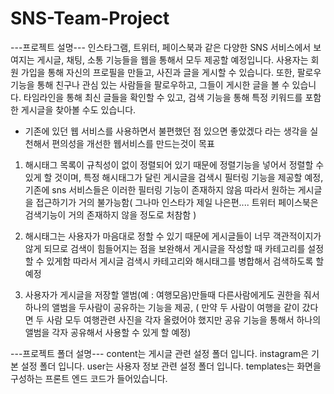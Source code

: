 # SNS-Team-Project

---프로젝트 설명---
인스타그램, 트위터, 페이스북과 같은 다양한 SNS 서비스에서 보여지는 게시글, 채팅, 소통 기능들을 웹을 통해서 모두 제공할 예정입니다.
사용자는 회원 가입을 통해 자신의 프로필을 만들고, 사진과 글을 게시할 수 있습니다. 또한, 팔로우 기능을 통해 친구나 관심 있는 사람들을 팔로우하고, 그들이 게시한 글을 볼 수 있습니다. 타임라인을 통해 최신 글들을 확인할 수 있고, 검색 기능을 통해 특정 키워드를 포함한 게시글을 찾아볼 수도 있습니다.

+ 기존에 있던 웹 서비스를 사용하면서 불편했던 점 있으면 좋았겠다 라는 생각을 실천해서 편의성을 개선한 웹서비스를 만드는것이 목표 

1. 해시태그 목록이 규칙성이 없이 정렬되어 있기 때문에 정렬기능을 넣어서 정렬할 수 있게 할 것이며, 특정 해시태그가 달린 게시글을 검색시 필터링 기능을 제공할 예정, 기존에 sns 서비스들은 이러한 필터링 기능이 존재하지 않음 따라서 원하는 게시글을 접근하기가 거의 불가능함( 그나마 인스타가 제일 나은편.... 트위터 페이스북은 검색기능이 거의 존재하지 않을 정도로 처참함 )

2. 해시태그는 사용자가 마음대로 정할 수 있기 때문에 게시글들이 너무 객관적이지가 않게 되므로 검색이 힘들어지는 점을 보완해서 게시글을 작성할 때 카테고리를 설정할 수 있게함 따라서 게시글 검색시 카테고리와 해시태그를 병합해서 검색하도록 할 예정 

3. 사용자가 게시글을 저장할 앨범(예 : 여행모음)만들때 다른사람에게도 권한을 줘서 하나의 앨범을 두사람이 공유하는 기능을 제공, ( 만약 두 사람이 여행을 같이 갔다면 두 사람 모두 여행관련 사진을 각자 올렸어야 했지만 공유 기능을 통해서 하나의 앨범을 각자 공유해서 사용할 수 있게 할 예정)


---프로젝트 폴더 설명---
content는 게시글 관련 설정 폴더 입니다.
instagram은 기본 설정 폴더 입니다.
user는 사용자 정보 관련 설정 폴더 입니다.
templates는 화면을 구성하는 프론트 엔드 코드가 들어있습니다.
